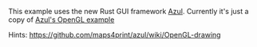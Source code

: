 This example uses the new Rust GUI framework [Azul](https://azul.rs/).
Currently it's just a copy of [Azul's OpenGL example](https://github.com/maps4print/azul/blob/master/examples/opengl.rs)

Hints: https://github.com/maps4print/azul/wiki/OpenGL-drawing
